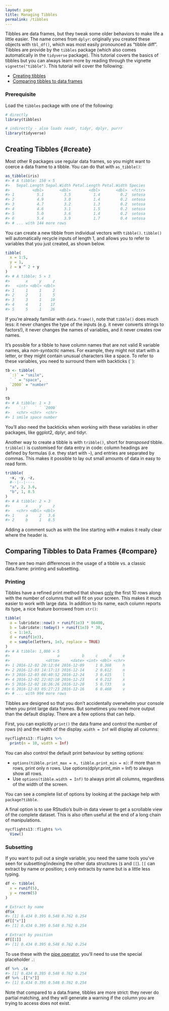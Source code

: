 ```yaml
---
layout: page
title: Managing Tibbles
permalink: /tibbles
---
```


Tibbles are data frames, but they tweak some older behaviors to make life a little easier. The name comes from `dplyr`: originally you created these objects with `tbl_df()`, which was most easily pronounced as “tibble diff”.  Tibbles are provide by the `tibbles` package (which also comes automatically in the `tidyverse` package). This tutorial covers the basics of tibbles but you can always learn more by reading through the vignette `vignette("tibble")`.  This tutorial will cover the following:

- [Creating tibbles](#create)
- [Comparing tibbles to data frames](#compare)

### Prerequisite

Load the `tibbles` package with one of the following:

```r
# directly
library(tibbles)

# indirectly - also loads readr, tidyr, dplyr, purrr
library(tidyverse)
```

## Creating Tibbles {#create}

Most other R packages use regular data frames, so you might want to coerce a data frame to a tibble. You can do that with `as_tibble()`:

```r
as_tibble(iris)
#> # A tibble: 150 × 5
#>   Sepal.Length Sepal.Width Petal.Length Petal.Width Species
#>          <dbl>       <dbl>        <dbl>       <dbl>  <fctr>
#> 1          5.1         3.5          1.4         0.2  setosa
#> 2          4.9         3.0          1.4         0.2  setosa
#> 3          4.7         3.2          1.3         0.2  setosa
#> 4          4.6         3.1          1.5         0.2  setosa
#> 5          5.0         3.6          1.4         0.2  setosa
#> 6          5.4         3.9          1.7         0.4  setosa
#> # ... with 144 more rows
```

You can create a new tibble from individual vectors with `tibble()`. `tibble()` will automatically recycle inputs of length 1, and allows you to refer to variables that you just created, as shown below.

```r
tibble(
  x = 1:5, 
  y = 1, 
  z = x ^ 2 + y
)
#> # A tibble: 5 × 3
#>       x     y     z
#>   <int> <dbl> <dbl>
#> 1     1     1     2
#> 2     2     1     5
#> 3     3     1    10
#> 4     4     1    17
#> 5     5     1    26
```

If you’re already familiar with `data.frame()`, note that `tibble()` does much less: it never changes the type of the inputs (e.g. it never converts strings to factors!), it never changes the names of variables, and it never creates row names.

It’s possible for a tibble to have column names that are not valid R variable names, aka *non-syntactic* names. For example, they might not start with a letter, or they might contain unusual characters like a space. To refer to these variables, you need to surround them with backticks (<code>`</code>): 

```r
tb <- tibble(
  `:)` = "smile", 
  ` ` = "space",
  `2000` = "number"
)

tb
#> # A tibble: 1 × 3
#>    `:)`   ` ` `2000`
#>   <chr> <chr>  <chr>
#> 1 smile space number
```

You’ll also need the backticks when working with these variables in other packages, like ggplot2, dplyr, and tidyr.

Another way to create a tibble is with `tribble()`, short for *transposed* tibble. `tribble()` is customised for data entry in code: column headings are defined by formulas (i.e. they start with `~`), and entries are separated by commas. This makes it possible to lay out small amounts of data in easy to read form.

```r
tribble(
  ~x, ~y, ~z,
  #--|--|----
  "a", 2, 3.6,
  "b", 1, 8.5
)
#> # A tibble: 2 × 3
#>       x     y     z
#>   <chr> <dbl> <dbl>
#> 1     a     2   3.6
#> 2     b     1   8.5
```

Adding a comment such as with the line starting with `#` makes it really clear where the header is.

## Comparing Tibbles to Data Frames {#compare}

There are two main differences in the usage of a tibble vs. a classic data.frame: printing and subsetting.

### Printing

Tibbles have a refined print method that shows <u>only</u> the first 10 rows along with the number of columns that will fit on your screen. This makes it much easier to work with large data. In addition to its name, each column reports its type, a nice feature borrowed from `str()`:

```r
tibble(
  a = lubridate::now() + runif(1e3) * 86400,
  b = lubridate::today() + runif(1e3) * 30,
  c = 1:1e3,
  d = runif(1e3),
  e = sample(letters, 1e3, replace = TRUE)
)
#> # A tibble: 1,000 × 5
#>                     a          b     c     d     e
#>                <dttm>     <date> <int> <dbl> <chr>
#> 1 2016-12-02 20:12:04 2016-12-09     1 0.368     h
#> 2 2016-12-03 14:17:13 2016-12-14     2 0.612     n
#> 3 2016-12-03 08:40:52 2016-12-24     3 0.415     l
#> 4 2016-12-02 22:02:10 2016-12-23     4 0.212     x
#> 5 2016-12-02 18:26:26 2016-12-20     5 0.733     a
#> 6 2016-12-03 05:27:23 2016-12-16     6 0.460     v
#> # ... with 994 more rows
```

Tibbles are designed so that you don’t accidentally overwhelm your console when you print large data frames. But sometimes you need more output than the default display. There are a few options that can help.

First, you can explicitly `print()` the data frame and control the number of rows (n) and the width of the display. `width = Inf` will display all columns:

```r
nycflights13::flights %>% 
  print(n = 10, width = Inf)
```

You can also control the default print behaviour by setting options:

- `options(tibble.print_max = n, tibble.print_min = m)`: if more than m rows, print only n rows. Use options(dplyr.print_min = Inf) to always show all rows.
- Use `options(tibble.width = Inf)` to always print all columns, regardless of the width of the screen.

You can see a complete list of options by looking at the package help with `package?tibble`.

A final option is to use RStudio’s built-in data viewer to get a scrollable view of the complete dataset. This is also often useful at the end of a long chain of manipulations.

```r
nycflights13::flights %>% 
  View()
```


### Subsetting

If you want to pull out a single variable, you need the same tools you've seen for subsetting/indexing the other data structures (`$` and `[[`). `[[` can extract by name or position; `$` only extracts by name but is a little less typing.

```r
df <- tibble(
  x = runif(5),
  y = rnorm(5)
)

# Extract by name
df$x
#> [1] 0.434 0.395 0.548 0.762 0.254
df[["x"]]
#> [1] 0.434 0.395 0.548 0.762 0.254

# Extract by position
df[[1]]
#> [1] 0.434 0.395 0.548 0.762 0.254
```
To use these with the [pipe operator](pipe), you’ll need to use the special placeholder `.`:

```r
df %>% .$x
#> [1] 0.434 0.395 0.548 0.762 0.254
df %>% .[["x"]]
#> [1] 0.434 0.395 0.548 0.762 0.254
```
Note that compared to a data.frame, tibbles are more strict: they never do partial matching, and they will generate a warning if the column you are trying to access does not exist.
